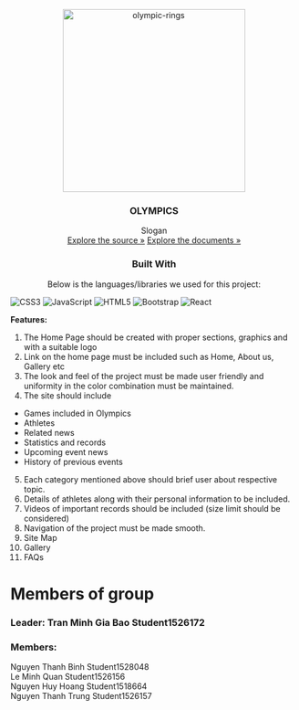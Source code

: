 <p align="center"><img width="320" height="320" src="https://img.icons8.com/officel/480/olympic-rings.png" alt="olympic-rings"/></p>

<h3 align="center"> OLYMPICS </h3>

<p align="center">Slogan <br/>
<a href="#">Explore the source »</a>
<a href="#">Explore the documents »</a>
</p>

<h3 align="center">Built With</h3>
<p align="center">Below is the languages/libraries we used for this project: </p>

![CSS3](https://img.shields.io/badge/css3-%231572B6.svg?style=for-the-badge&logo=css3&logoColor=white) ![JavaScript](https://img.shields.io/badge/javascript-%23323330.svg?style=for-the-badge&logo=javascript&logoColor=%23F7DF1E) ![HTML5](https://img.shields.io/badge/html5-%23E34F26.svg?style=for-the-badge&logo=html5&logoColor=white) ![Bootstrap](https://img.shields.io/badge/bootstrap-%23563D7C.svg?style=for-the-badge&logo=bootstrap&logoColor=white) ![React](https://img.shields.io/badge/react-%2320232a.svg?style=for-the-badge&logo=react&logoColor=%2361DAFB)

**Features:**
1. The Home Page should be created with proper sections, graphics and with a suitable logo
2. Link on the home page must be included such as Home, About us, Gallery etc
3. The look and feel of the project must be made user friendly and uniformity in the color combination must be maintained.
4. The site should include
- Games included in Olympics
- Athletes
- Related news
- Statistics and records
- Upcoming event news
- History of previous events
5. Each category mentioned above should brief user about respective topic.
6. Details of athletes along with their personal information to be included.
7. Videos of important records should be included (size limit should be considered)
8. Navigation of the project must be made smooth.
9. Site Map
10. Gallery
11. FAQs


# Members of group
<h3>Leader: Tran Minh Gia Bao Student1526172 </h3>

### Members:
Nguyen Thanh Binh Student1528048 <br/>
Le Minh Quan Student1526156 <br/>
Nguyen Huy Hoang Student1518664 <br/>
Nguyen Thanh Trung Student1526157
